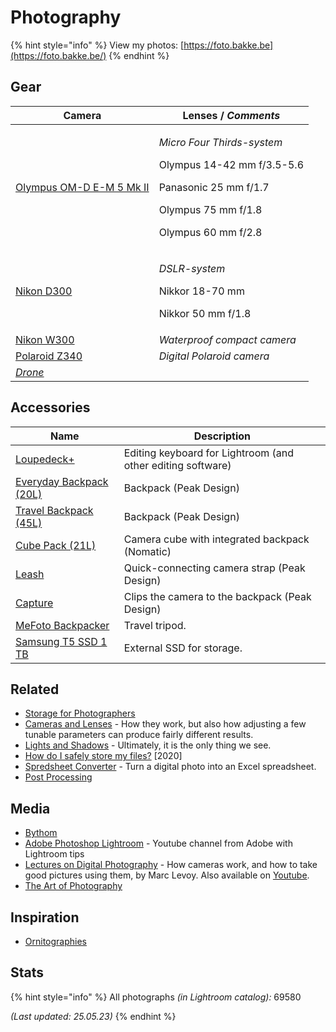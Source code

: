 # Photography

{% hint style="info" %}
View my photos: [https://foto.bakke.be](https://foto.bakke.be/)
{% endhint %}

## Gear

| Camera                                                                                                                          | Lenses / _Comments_                                                                                                                                       |
| ------------------------------------------------------------------------------------------------------------------------------- | --------------------------------------------------------------------------------------------------------------------------------------------------------- |
| [Olympus OM-D E-M 5 Mk II](https://www.olympus.co.uk/site/en/c/cameras/om\_d\_system\_cameras/om\_d/e\_m5\_mark\_ii/index.html) | <p><em>Micro Four Thirds-system</em></p><p>Olympus 14-42 mm f/3.5-5.6</p><p>Panasonic 25 mm f/1.7</p><p>Olympus 75 mm f/1.8</p><p>Olympus 60 mm f/2.8</p> |
| [Nikon D300](https://www.dpreview.com/reviews/nikond300)                                                                        | <p><em>DSLR-system</em></p><p>Nikkor 18-70 mm</p><p>Nikkor 50 mm f/1.8</p>                                                                                |
| [Nikon W300](https://www.nikon.co.uk/en\_GB/product/digital-cameras/coolpix/waterproof-shockproof/coolpix-w300-orange)          | _Waterproof compact camera_                                                                                                                               |
| [Polaroid Z340](https://www.amazon.com/Polaroid-Instant-Digital-Printing-Technology/dp/B005O08KH6)                              | _Digital Polaroid camera_                                                                                                                                 |
| [_Drone_](drone.md)                                                                                                             |                                                                                                                                                           |

## Accessories

| Name                                                                                                   | Description                                                 |
| ------------------------------------------------------------------------------------------------------ | ----------------------------------------------------------- |
| [Loupedeck+](https://loupedeck.com/)                                                                   | Editing keyboard for Lightroom (and other editing software) |
| [Everyday Backpack (20L)](https://www.peakdesign.com/products/everyday-backpack?variant=9783969284140) | Backpack (Peak Design)                                      |
| [Travel Backpack (45L)](https://www.peakdesign.com/products/travel-backpack/)                          | Backpack (Peak Design)                                      |
| [Cube Pack (21L)](https://www.nomatic.com/products/cube-pack)                                          | Camera cube with integrated backpack (Nomatic)              |
| [Leash](https://www.peakdesign.com/products/leash)                                                     | Quick-connecting camera strap (Peak Design)                 |
| [Capture](https://www.peakdesign.com/products/capture/)                                                | Clips the camera to the backpack (Peak Design)              |
| [MeFoto Backpacker](https://www.mefoto.com/products/backpacker-classic)                                | Travel tripod.                                              |
| [Samsung T5 SSD 1 TB](https://www.samsung.com/semiconductor/minisite/ssd/product/portable/t5/)         | External SSD for storage.                                   |

## Related

* [Storage for Photographers](https://paulstamatiou.com/storage-for-photographers-part-2/)
* [Cameras and Lenses](https://ciechanow.ski/cameras-and-lenses/) - How they work, but also how adjusting a few tunable parameters can produce fairly different results.
* [Lights and Shadows](https://ciechanow.ski/lights-and-shadows/) - Ultimately, it is the only thing we see.
* [How do I safely store my files?](https://photostructure.com/faq/how-do-i-safely-store-files/) \[2020]
* [Spredsheet Converter](https://makeanddo4d.com/spreadsheet/) - Turn a digital photo into an Excel spreadsheet.
* [Post Processing](https://bythom.com/technique/bythom-101/post-processing-qad.html)

## Media

* [Bythom](https://bythom.com)
* [Adobe Photoshop Lightroom](https://www.youtube.com/channel/UC7NyBKOKI6vdFDHYzDHlteg) - Youtube channel from Adobe with Lightroom tips
* [Lectures on Digital Photography](https://sites.google.com/site/marclevoylectures/schedule/lecture1-21mar16) - How cameras work, and how to take good pictures using them, by Marc Levoy. Also available on [Youtube](https://www.youtube.com/playlist?list=PL7ddpXYvFXspUN0N-gObF1GXoCA-DA-7i).
* [The Art of Photography](https://www.youtube.com/channel/UC7T8roVtC\_3afWKTOGtLlBA)

## Inspiration

* [Ornitographies](http://www.xavibou.com/index.php/project/ornitographies/)&#x20;

## Stats

{% hint style="info" %}
All photographs _(in Lightroom catalog):_ 69580

_(Last updated: 25.05.23)_
{% endhint %}
